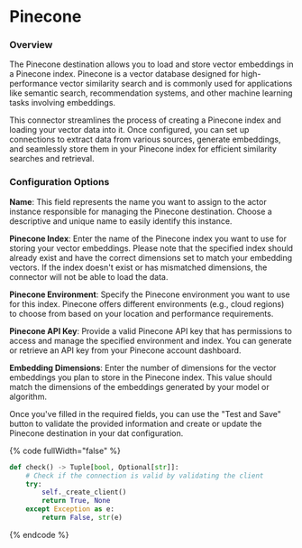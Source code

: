 # Pinecone

### Overview

The Pinecone destination allows you to load and store vector embeddings in a Pinecone index. Pinecone is a vector database designed for high-performance vector similarity search and is commonly used for applications like semantic search, recommendation systems, and other machine learning tasks involving embeddings.

This connector streamlines the process of creating a Pinecone index and loading your vector data into it. Once configured, you can set up connections to extract data from various sources, generate embeddings, and seamlessly store them in your Pinecone index for efficient similarity searches and retrieval.

### Configuration Options

**Name**: This field represents the name you want to assign to the actor instance responsible for managing the Pinecone destination. Choose a descriptive and unique name to easily identify this instance.

**Pinecone Index**: Enter the name of the Pinecone index you want to use for storing your vector embeddings. Please note that the specified index should already exist and have the correct dimensions set to match your embedding vectors. If the index doesn't exist or has mismatched dimensions, the connector will not be able to load the data.

**Pinecone Environment**: Specify the Pinecone environment you want to use for this index. Pinecone offers different environments (e.g., cloud regions) to choose from based on your location and performance requirements.

**Pinecone API Key**: Provide a valid Pinecone API key that has permissions to access and manage the specified environment and index. You can generate or retrieve an API key from your Pinecone account dashboard.

**Embedding Dimensions**: Enter the number of dimensions for the vector embeddings you plan to store in the Pinecone index. This value should match the dimensions of the embeddings generated by your model or algorithm.

Once you've filled in the required fields, you can use the "Test and Save" button to validate the provided information and create or update the Pinecone destination in your dat configuration.

{% code fullWidth="false" %}
```python
def check() -> Tuple[bool, Optional[str]]:
    # Check if the connection is valid by validating the client
    try:
        self._create_client()
        return True, None
    except Exception as e:
        return False, str(e)
```
{% endcode %}
